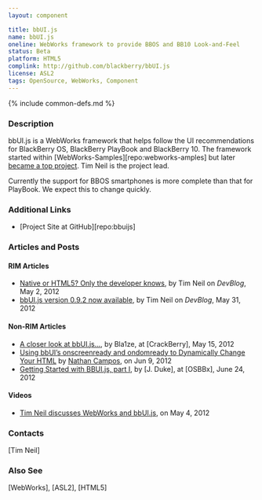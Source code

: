 ```yaml
---
layout: component

title: bbUI.js
name: bbUI.js
oneline: WebWorks framework to provide BBOS and BB10 Look-and-Feel
status: Beta
platform: HTML5
complink: http://github.com/blackberry/bbUI.js
license: ASL2
tags: OpenSource, WebWorks, Component
---
```

{% include common-defs.md %}

### Description

bbUI.js is a WebWorks framework that helps follow the UI recommendations for BlackBerry OS, BlackBerry PlayBook and BlackBerry 10.
The framework started within [WebWorks-Samples][repo:webworks-amples]
but later [became a top project](http://openbbnews.wordpress.com/2012/02/25/bbuijs/).  Tim Neil is the project lead.

Currently the support for BBOS smartphones is more complete than that for PlayBook.  We expect this to change quickly.

### Additional Links
* [Project Site at GitHub][repo:bbuijs]

### Articles and Posts

#### RIM Articles
* [Native or HTML5? Only the developer knows](http://devblog.blackberry.com/2012/05/blackberry-10-bbui/),
by Tim Neil on *DevBlog*, May 2, 2012
* [bbUI.js version 0.9.2 now available](http://devblog.blackberry.com/2012/05/bbui-js-update-now-available/),
by Tim Neil on *DevBlog*, May 31, 2012

#### Non-RIM Articles
* [A closer look at bbUI.js...](http://crackberry.com/closer-look-bbuijs-rims-open-source-ui-toolkit-designed-help-create-applications-native-capabilities),
by Bla1ze, at [CrackBerry], May 15, 2012
* [Using bbUI’s onscreenready and ondomready to Dynamically Change Your HTML](http://nathancampos.me/post/24763995668/using-bbuis-onscreenready-and-ondomready-to) by [Nathan Campos](http://nathancampos.me/),
on Jun 9, 2012
* [Getting Started with BBUI.js, part I](http://opensourcebb.com/osbbx/index.php/tutorials/25-webworks-tutorials/bbui-js-tutorials/16-getting-started-with-bbui-js),
by [J. Duke], at [OSBBx], June 24, 2012

#### Videos
* [Tim Neil discusses WebWorks and bbUI.js](http://www.youtube.com/watch?v=_kPewENDF2M), on May 4, 2012

### Contacts
[Tim Neil]

### Also See
[WebWorks], [ASL2], [HTML5]
